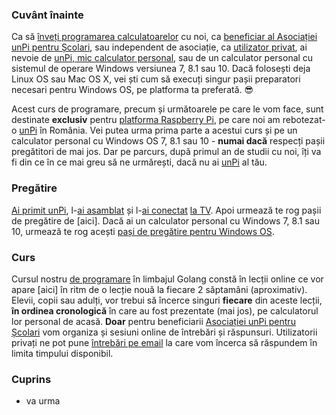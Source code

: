 
### Cuvânt înainte

Ca să [înveți programarea calculatoarelor](https://start.unpi.ro/invat/programare/) cu noi, ca [beneficiar al Asociației unPi pentru Școlari](https://start.unpi.ro/vreau/), sau independent de asociație, ca [utilizator privat](https://start.unpi.ro/privat/), ai nevoie de [unPi, mic calculator personal](https://start.unpi.ro/spec/), sau de un calculator personal cu sistemul de operare Windows versiunea 7, 8.1 sau 10. Dacă folosești deja Linux OS sau Mac OS X, vei ști cum să execuți singur pașii preparatori necesari pentru Windows OS, pe platforma ta preferată. 😎

Acest curs de programare, precum și următoarele pe care le vom face, sunt destinate **exclusiv** pentru [platforma Raspberry Pi](https://www.raspberrypi.org/), pe care noi am rebotezat-o [unPi](https://start.unpi.ro/spec/pc/) în România. Vei putea urma prima parte a acestui curs și pe un calculator personal cu Windows OS 7, 8.1 sau 10 - **numai dacă** respecți pașii pregătitori de mai jos. Dar pe parcurs, după primul an de studii cu noi, îți va fi din ce în ce mai greu să ne urmărești, dacă nu ai [unPi](https://start.unpi.ro/spec/) al tău.

### Pregătire

[Ai primit unPi](https://vimeo.com/329034464), l-[ai asamblat](https://vimeo.com/329035192) și l-[ai conectat](https://vimeo.com/329036345) [la TV](https://vimeo.com/329037141). Apoi urmează te rog pașii de pregătire de [aici]. Dacă ai un calculator personal cu Windows 7, 8.1 sau 10, urmează te rog acești [pași de pregătire pentru Windows OS](https://go.unpi.ro/pregatire/windows).

### Curs

Cursul nostru [de programare](https://start.unpi.ro/dece/) în limbajul Golang constă în lecții online ce vor apare [aici] în ritm de o lecție nouă la fiecare 2 săptamâni (aproximativ). Elevii, copii sau adulți, vor trebui să încerce singuri **fiecare** din aceste lecții, **în ordinea cronologică** în care au fost prezentate (mai jos), pe calculatorul lor personal de acasă. **Doar** pentru beneficiarii [Asociației unPi pentru Școlari](https://www.unpi.ro/) vom organiza și sesiuni online de întrebări și răspunsuri. Utilizatorii privați ne pot pune [întrebări pe email]() la care vom încerca să răspundem în limita timpului disponibil.

### Cuprins

- va urma
